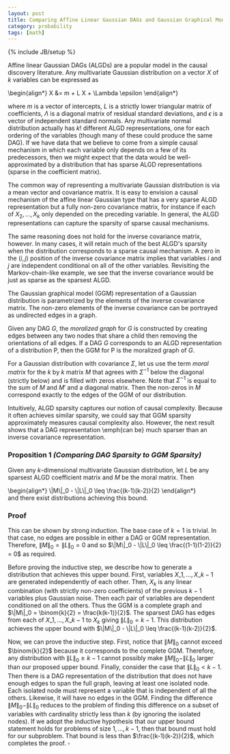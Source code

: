 ```yaml
---
layout: post
title: Comparing Affine Linear Gaussian DAGs and Gaussian Graphical Models
category: probability
tags: [math]
---
```

{% include JB/setup %}


Affine linear Gaussian DAGs (ALGDs) are a popular model in the causal discovery literature. Any multivariate Gaussian distribution on a vector $X$ of $k$ variables can be expressed as

<div>\begin{align*}
X &= m + L X + \Lambda \epsilon
\end{align*}</div>

where $m$ is a vector of intercepts, $L$ is a strictly lower triangular matrix of coefficients, $\Lambda$ is a diagonal matrix of residual standard deviations, and $\epsilon$ is a vector of independent standard normals. Any multivariate normal distribution actually has $k!$ different ALGD representations, one for each ordering of the variables (though many of these could produce the same DAG). If we have data that we believe to come from a simple causal mechanism in which each variable only depends on a few of its predecessors, then we might expect that the data would be well-approximated by a distribution that has sparse ALGD representations (sparse in the coefficient matrix).

The common way of representing a multivariate Gaussian distribution is via a mean vector and covariance matrix. It is easy to envision a causal mechanism of the affine linear Gaussian type that has a very sparse ALGD representation but a fully non-zero covariance matrix, for instance if each of $X_2, \ldots, X_k$ only depended on the preceding variable. In general, the ALGD representations can capture the sparsity of sparse causal mechanisms.

The same reasoning does not hold for the inverse covariance matrix, however. In many cases, it will retain much of the best ALGD's sparsity when the distribution corresponds to a sparse causal mechanism. A zero in the $(i,j)$ position of the inverse covariance matrix implies that variables $i$ and $j$ are independent conditional on all of the other variables. Revisiting the Markov-chain-like example, we see that the inverse covariance would be just as sparse as the sparsest ALGD.

The Gaussian graphical model (GGM) representation of a Gaussian distribution is parametrized by the elements of the inverse covariance matrix. The non-zero elements of the inverse covariance can be portrayed as undirected edges in a graph.

Given any DAG $G$, the *moralized graph* for $G$ is constructed by creating edges between any two nodes that share a child then removing the orientations of all edges. If a DAG $G$ corresponds to an ALGD representation of a distribution P, then the GGM for P is the moralized graph of $G$.

For a Gaussian distribution with covariance $\Sigma$, let us use the term *moral matrix* for the $k$ by $k$ matrix $M$ that agrees with $\Sigma^{-1}$ below the diagonal (strictly below) and is filled with zeros elsewhere. Note that $\Sigma^{-1}$ is equal to the sum of $M$ and $M'$ and a diagonal matrix. Then the non-zeros in $M$ correspond exactly to the edges of the GGM of our distribution.

Intuitively, ALGD sparsity captures our notion of causal complexity. Because it often achieves similar sparsity, we could say that GGM sparsity approximately  measures causal complexity also. However, the next result shows that a DAG representation \emph{can be} much sparser than an inverse covariance representation.

### Proposition 1 *(Comparing DAG Sparsity to GGM Sparsity)*

Given any $k$-dimensional multivariate Gaussian distribution, let $L$ be any sparsest ALGD coefficient matrix and $M$ be the moral matrix. Then
<div>\begin{align*}
\|M\|_0 - \|L\|_0 \leq \frac{(k-1)(k-2)}{2}
\end{align*}</div>
and there exist distributions achieving this bound.

### Proof

This can be shown by strong induction. The base case of $k=1$ is trivial. In that case, no edges are possible in either a DAG or GGM representation. Therefore, $\|M\|_0 = \|L\|_0 = 0$ and so $\|M\|_0 - \|L\|_0 \leq \frac{(1-1)(1-2)}{2} = 0$ as required.

Before proving the inductive step, we describe how to generate a distribution that achieves this upper bound. First, variables $X\_1, \ldots, X\_{k-1}$ are generated independently of each other. Then, $X_k$ is any linear combination (with strictly non-zero coefficients) of the previous $k-1$ variables plus Gaussian noise. Then each pair of variables are dependent conditioned on all the others. Thus the GGM is a complete graph and $\|M\|_0 = \binom{k}{2} = \frac{k(k-1)}{2}$. The sparsest DAG has edges from each of $X\_1, \ldots, X\_{k-1}$ to $X_k$ giving $\|L\|_0 = k-1$. This distribution achieves the upper bound with $\|M\|_0 - \|L\|_0 \leq \frac{(k-1)(k-2)}{2}$.

Now, we can prove the inductive step. First, notice that $\|M\|_0$ cannot exceed $\binom{k}{2}$ because it corresponds to the complete GGM. Therefore, any distribution with $\|L\|_0 \geq k-1$ cannot possibly make $\|M\|_0 - \|L\|_0$ larger than our proposed upper bound. Finally, consider the case that $\|L\|_0 < k-1$. Then there is a DAG representation of the distribution that does not have enough edges to span the full graph, leaving at least one isolated node. Each isolated node must represent a variable that is independent of all the others. Likewise, it will have no edges in the GGM. Finding the difference $\|M\|_0 - \|L\|_0$ reduces to the problem of finding this difference on a subset of variables with cardinality strictly less than $k$ (by ignoring the isolated nodes). If we adopt the inductive hypothesis that our upper bound statement holds for problems of size $1, \ldots, k-1$, then that bound must hold for our subproblem. That bound is less than $\frac{(k-1)(k-2)}{2}$, which completes the proof. $\square$


